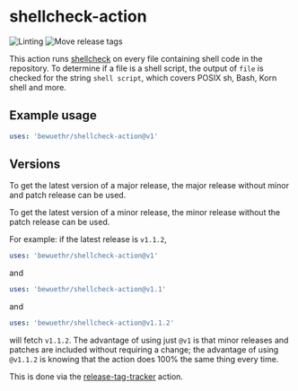 # shellcheck-action

![Linting](https://github.com/bewuethr/shellcheck-action/workflows/Linting/badge.svg)
![Move release tags](https://github.com/bewuethr/shellcheck-action/workflows/Move%20release%20tags/badge.svg)

This action runs [shellcheck][1] on every file containing shell code in the
repository. To determine if a file is a shell script, the output of `file` is
checked for the string `shell script`, which covers POSIX sh, Bash, Korn shell
and more.

[1]: https://github.com/koalaman/shellcheck

## Example usage

```yml
uses: 'bewuethr/shellcheck-action@v1'
```

## Versions

To get the latest version of a major release, the major release without minor
and patch release can be used.

To get the latest version of a minor release, the minor release without the
patch release can be used.

For example: if the latest release is `v1.1.2`,

```yml
uses: 'bewuethr/shellcheck-action@v1'
```

and

```yml
uses: 'bewuethr/shellcheck-action@v1.1'
```

and

```yml
uses: 'bewuethr/shellcheck-action@v1.1.2'
```

will fetch `v1.1.2`. The advantage of using just `@v1` is that minor releases
and patches are included without requiring a change; the advantage of using
`@v1.1.2` is knowing that the action does 100% the same thing every time.

This is done via the [release-tag-tracker][2] action.

[2]: https://github.com/marketplace/actions/release-tag-tracker
